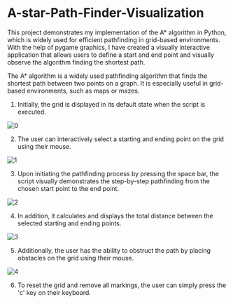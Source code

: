 # A-star-Path-Finder-Visualization
This project demonstrates my implementation of the A* algorithm in Python, which is widely used for efficient pathfinding in grid-based environments. With the help of pygame graphics, I have created a visually interactive application that allows users to define a start and end point and visually observe the algorithm finding the shortest path.

The A* algorithm is a widely used pathfinding algorithm that finds the shortest path between two points on a graph. It is especially useful in grid-based environments, such as maps or mazes.

1. Initially, the grid is displayed in its default state when the script is executed.
   
![0](https://github.com/yaaaash/A-star-Path-Finder-Visualization/assets/87315730/46242e36-7a62-4fef-a848-67bd8b71b285)


2. The user can interactively select a starting and ending point on the grid using their mouse.
   
![1](https://github.com/yaaaash/A-star-Path-Finder-Visualization/assets/87315730/ed1419ef-85b8-439c-a818-1d9e738f0f6d)

3. Upon initiating the pathfinding process by pressing the space bar, the script visually demonstrates the step-by-step pathfinding from the chosen start point to the end point.
   
![2](https://github.com/yaaaash/A-star-Path-Finder-Visualization/assets/87315730/1601689e-1320-4255-8551-e19c13ac1e78)

4. In addition, it calculates and displays the total distance between the selected starting and ending points.
   
![3](https://github.com/yaaaash/A-star-Path-Finder-Visualization/assets/87315730/c19a64c2-8c78-403a-94f1-74b29c8893af)

   
5. Additionally, the user has the ability to obstruct the path by placing obstacles on the grid using their mouse.
    
![4](https://github.com/yaaaash/A-star-Path-Finder-Visualization/assets/87315730/9d5e3f16-8d9b-480d-84a0-77026ad2f7b7)


6. To reset the grid and remove all markings, the user can simply press the 'c' key on their keyboard.
